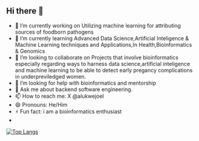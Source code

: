 ## Hi there 👋

- 🔭 I’m currently working on Utilizing machine learning for attributing sources of foodborn pathogens
- 🌱 I’m currently learning Advanced Data Science,Artificial Inteligence & Machine Learning techniques and Applications,In Health,Bioinformatics & Genomics
- 👯 I’m looking to collaborate on Projects that involve bioinformatics especially regarding ways to harness data science,artificial inteligence and machine learning to be able to detect early pregancy complications in underpreviledged women.
- 🤔 I’m looking for help with bioinformatics and mentorship
- 💬 Ask me about backend software engineering.
- 📫 How to reach me: X @alukwejoel
- 😄 Pronouns: He/Him
- ⚡ Fun fact: i am a bioinformatics enthusiast
- 
[![Top Langs](https://github-readme-stats.vercel.app/api/top-langs/?username=JoelALukwe)](https://github.com/JoelALukwe/github-readme-stats)
